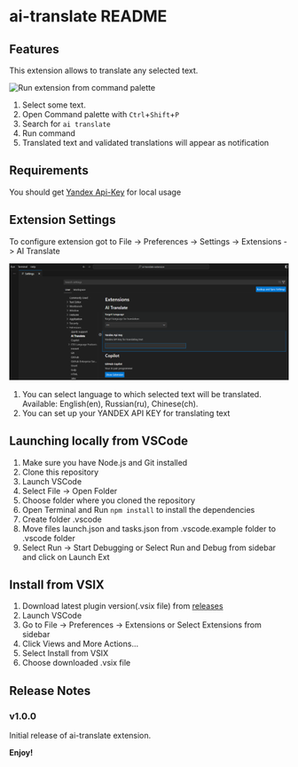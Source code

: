 # ai-translate README

## Features

This extension allows to translate any selected text.

![Run extension from command palette](images/ai-translate.gif)

1. Select some text.
2. Open Command palette with `Ctrl`+`Shift`+`P`
3. Search for `ai translate`
4. Run command
5. Translated text and validated translations will appear as notification

## Requirements

You should get [Yandex Api-Key](https://yandex.cloud/ru/docs/iam/operations/api-key/create) for local usage

## Extension Settings

To configure extension got to File -> Preferences -> Settings -> Extensions -> AI Translate

![Plugin settings](images/settings.png)

1. You can select language to which selected text will be translated. Available: English(en), Russian(ru), Chinese(ch).
2. You can set up your YANDEX API KEY for translating text

## Launching locally from VSCode

1. Make sure you have Node.js and Git installed
2. Clone this repository
3. Launch VSCode
4. Select File -> Open Folder
5. Choose folder where you cloned the repository
6. Open Terminal and Run `npm install` to install the dependencies
7. Create folder .vscode
8. Move files launch.json and tasks.json from .vscode.example folder to .vscode folder
9. Select Run -> Start Debugging or Select Run and Debug from sidebar and click on Launch Ext

## Install from VSIX

1. Download latest plugin version(.vsix file) from [releases](https://github.com/azatyamanaev/ai-translate-extension/releases)
2. Launch VSCode
3. Go to File -> Preferences -> Extensions or Select Extensions from sidebar
4. Click Views and More Actions...
5. Select Install from VSIX
6. Choose downloaded .vsix file

## Release Notes

### v1.0.0

Initial release of ai-translate extension.

**Enjoy!**
